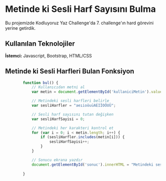 # Metinde ki Sesli Harf Sayısını Bulma
Bu projemizde Kodluyoruz Yaz Challenge'da 7. challenge'ın hard görevini yerine getirdik.



## Kullanılan Teknolojiler

**İstemci:** Javascript, Bootstrap, HTML/CSS


  
## Metinde ki Sesli Harfleri Bulan Fonksiyon

```javascript
        function bul() {
            // Kullanıcıdan metni al
            var metin = document.getElementById('kullaniciMetin').value;

            // Metindeki sesli harfleri belirle
            var sesliHarfler = "aeıioöuüAEIİOÖUÜ";

            // Sesli harf sayısını tutan değişken
            var sesliHarfSayisi = 0;

            // Metindeki her karakteri kontrol et
            for (var i = 0; i < metin.length; i++) {
                if (sesliHarfler.includes(metin[i])) {
                    sesliHarfSayisi++;
                }
            }

            // Sonucu ekrana yazdır
            document.getElementById('sonuc').innerHTML = "Metindeki sesli harf sayısı: <b>" + sesliHarfSayisi + "</b>";
        
        }
```

